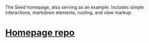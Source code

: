 The Seed homepage, also serving as an example. Includes
 simple interactions, markdown elements, routing, and view markup.

# [Homepage repo](https://github.com/David-OConnor/seed-homepage)